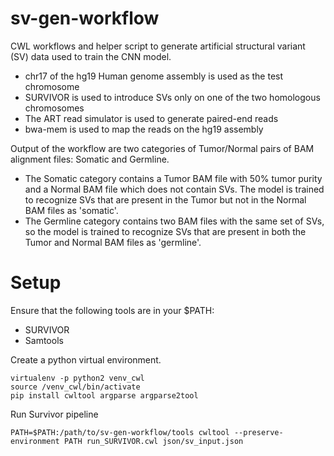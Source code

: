 # sv-gen-workflow
CWL workflows and helper script to generate artificial structural variant (SV) data used to train the CNN model.

* chr17 of the hg19 Human genome assembly is used as the test chromosome
* SURVIVOR is used to introduce SVs only on one of the two homologous chromosomes
* The ART read simulator is used to generate paired-end reads
* bwa-mem is used to map the reads on the hg19 assembly

Output of the workflow are two categories of Tumor/Normal pairs of BAM alignment files: Somatic and Germline.

* The Somatic category contains a Tumor BAM file with 50% tumor purity and a Normal BAM file which does not contain SVs. The model is trained to recognize SVs that are present in the Tumor but not in the Normal BAM files as 'somatic'.
* The Germline category contains two BAM files with the same set of SVs, so the model is trained to recognize SVs that are present in both the Tumor and Normal BAM files as 'germline'.


# Setup
Ensure that the following tools are in your $PATH:
- SURVIVOR
- Samtools

Create a python virtual environment.

````
virtualenv -p python2 venv_cwl
source /venv_cwl/bin/activate
pip install cwltool argparse argparse2tool

````
Run Survivor pipeline

````
PATH=$PATH:/path/to/sv-gen-workflow/tools cwltool --preserve-environment PATH run_SURVIVOR.cwl json/sv_input.json
````

